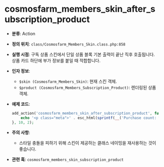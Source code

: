 # cosmosfarm_members_skin_after_subscription_product

- **분류**: Action
- **정의 위치**: `class/Cosmosfarm_Members_Skin.class.php:858`
- **실행 시점**: 구독 상품 스킨에서 단일 상품 블록 기본 출력이 끝난 직후 호출됩니다. 상품 카드 하단에 부가 정보를 붙일 때 적합합니다.
- **인자 정보**:
  - `$skin (Cosmosfarm_Members_Skin)`: 현재 스킨 객체.
  - `$product (Cosmosfarm_Members_Subscription_Product)`: 렌더링된 상품 객체.
- **예제 코드**:

  ```php
  add_action('cosmosfarm_members_skin_after_subscription_product', function ($skin, $product) {
      echo '<p class="meta">' . esc_html(sprintf(__('Purchase count: %d', 'textdomain'), (int) get_post_meta($product->product_id(), '_purchase_count', true))) . '</p>';
  }, 10, 2);
  
  ```

- **주의 사항**:
  - 스타일 충돌을 피하기 위해 스킨이 제공하는 클래스 네이밍을 재사용하는 것이 좋습니다.
- **관련 훅**: `cosmosfarm_members_skin_subscription_product`
